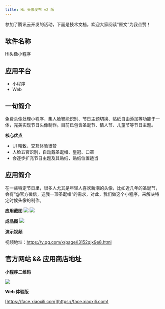 ```yaml
---
title: Hi 头像发布 v2 版
---
```

参加了腾讯云开发的活动，下面是技术文档，欢迎大家阅读“原文”为我点赞！
## 软件名称

Hi头像小程序

## 应用平台

* 小程序
* Web

## 一句简介

免费头像处理小程序，集人脸智能识别、节日主题切换、贴纸自由添加等功能于一体，完美实现节日头像制作。目前已包含圣诞节、情人节、儿童节等节日主题。

**核心优点**

* UI 精致，交互体验很赞
* 人脸五官识别，自动戴圣诞帽、皇冠、口罩
* 会逐步扩充节日主题及其贴纸，贴纸位置适当

## 应用简介

在一些特定节日里，很多人尤其是年轻人喜欢新潮的头像，比如近几年的圣诞节，会有“@官方微信，送我一顶圣诞帽“的需求，对此，我们做这个小程序，来解决特定时候头像的制作。

**应用截图**
![](https://image-hosting.xiaoxili.com/img/img/20200921/6562b94a148b112a6c6b092821bee6f3-4768c7.png)
![](https://image-hosting.xiaoxili.com/img/img/20200921/236e9b57e5c2a8ad170c1edada9c2724-149cab.png)

**成品图**
![](https://image-hosting.xiaoxili.com/img/img/20200919/1a5b8bd8328ac49c1be8723b3db79091-f7709b.jpg)

**演示视频**

视频地址：https://v.qq.com/x/page/l3152qjx9e8.html

## 官方网站 && 应用商店地址

**小程序二维码**

![](https://image-hosting.xiaoxili.com/img/img/20200911/6f53bfa6573da16bec899f169fe58ae4-977c15.png)

**Web 体验版**

[https://face.xiaoxili.com](https://face.xiaoxili.com)
